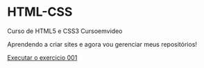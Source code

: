 # HTML-CSS
 Curso de HTML5 e CSS3 Cursoemvideo
 
Aprendendo a criar sites e agora vou gerenciar meus repositórios!

<a href="#"> Executar o exercicio 001 </a>
